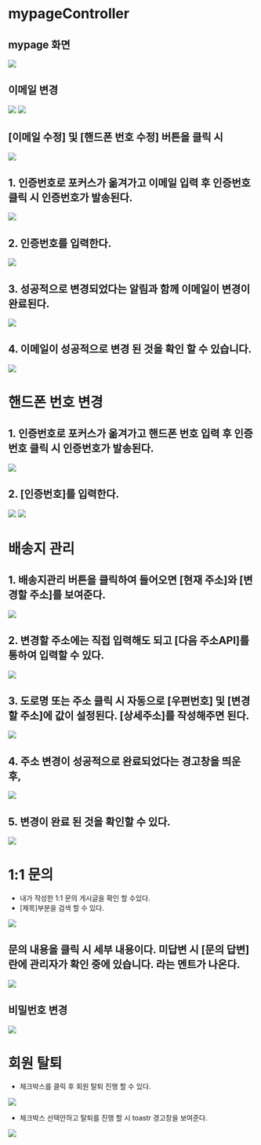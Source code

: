 # mypageController

## mypage 화면

<img src ="https://user-images.githubusercontent.com/69107255/113593385-55ce8200-9671-11eb-8f85-d0cdf439e567.png">

## **이메일 변경**

<img src ="https://user-images.githubusercontent.com/69107255/113593503-77c80480-9671-11eb-919d-3c9fec304a96.png">

<img src ="https://user-images.githubusercontent.com/69107255/113593549-84e4f380-9671-11eb-8a2c-221ba4682892.png">

## **[이메일 수정]** 및 **[핸드폰 번호 수정]** 버튼을 클릭 시 

<img src ="https://user-images.githubusercontent.com/69107255/113593939-fc1a8780-9671-11eb-821b-877fa170068a.png">

## 1. 인증번호로 포커스가 옮겨가고 이메일 입력 후 인증번호 클릭 시 인증번호가 발송된다.

<img src ="https://user-images.githubusercontent.com/69107255/113595500-0f2e5700-9674-11eb-9dc0-dc28b30f8638.png">

## 2. 인증번호를 입력한다.

<img src ="https://user-images.githubusercontent.com/69107255/113594368-924ead80-9672-11eb-91d6-703564382689.png">

## 3. 성공적으로 변경되었다는 알림과 함께 이메일이 변경이 완료된다.

<img src ="https://user-images.githubusercontent.com/69107255/113595613-2ec57f80-9674-11eb-9745-5e96fe75a78a.png">

## 4. 이메일이 성공적으로 변경 된 것을 확인 할 수 있습니다.

<img src ="https://user-images.githubusercontent.com/69107255/113595716-5caac400-9674-11eb-9e04-19ce469ec666.png">

# **핸드폰 번호 변경**

## 1. 인증번호로 포커스가 옮겨가고 핸드폰 번호 입력 후 인증번호 클릭 시 인증번호가 발송된다.

<img src ="https://user-images.githubusercontent.com/69107255/113595874-89f77200-9674-11eb-9b2e-99717948af91.png">

## 2. [인증번호]를 입력한다.

<img src ="https://user-images.githubusercontent.com/69107255/113596049-c034f180-9674-11eb-9c03-e6be82a6a4c0.png">

<img src ="https://user-images.githubusercontent.com/69107255/113596224-f4101700-9674-11eb-8a22-b4c0ff2a812d.png">

# 배송지 관리

## 1. 배송지관리 버튼을 클릭하여 들어오면 [현재 주소]와 [변경할 주소]를 보여준다. 

<img src = "https://user-images.githubusercontent.com/69107255/113596522-67b22400-9675-11eb-8a29-45ba1487dbbd.png">

## 2. 변경할 주소에는 직접 입력해도 되고 [다음 주소API]를 통하여 입력할 수 있다.

<img src ="https://user-images.githubusercontent.com/69107255/113596729-b364cd80-9675-11eb-9f0c-778cf10452ad.png">

## 3. 도로명 또는 주소 클릭 시 자동으로 [우편번호] 및 [변경할 주소]에 값이 설정된다. [상세주소]를 작성해주면 된다.

<img src ="https://user-images.githubusercontent.com/69107255/113596858-dbecc780-9675-11eb-9749-1f2a88592610.png">

## 4. 주소 변경이 성공적으로 완료되었다는 경고창을 띄운 후,

<img src ="https://user-images.githubusercontent.com/69107255/113597014-0c346600-9676-11eb-97b7-e38cb258ed20.png">

## 5. 변경이 완료 된 것을 확인할 수 있다.

<img src ="https://user-images.githubusercontent.com/69107255/113597165-443ba900-9676-11eb-9fd0-50b7cb0ef3ab.png">


# **1:1 문의**

- 내가 작성한 1:1 문의 게시글을 확인 할 수있다.
- [제목]부분을 검색 할 수 있다. 

<img src ="https://user-images.githubusercontent.com/69107255/113597277-6df4d000-9676-11eb-8596-0666262adb89.png">

## 문의 내용을 클릭 시 세부 내용이다. 미답변 시 [문의 답변]란에 관리자가 확인 중에 있습니다. 라는 멘트가 나온다.

<img src ="https://user-images.githubusercontent.com/69107255/113599055-08561300-9679-11eb-8d1d-5dd17171ef8f.png">

## 비밀번호 변경

<img src ="https://user-images.githubusercontent.com/69107255/113599533-b5c92680-9679-11eb-913b-1aa8f774853e.png">

# **회원 탈퇴**

- 체크박스를 클릭 후 회원 탈퇴 진행 할 수 있다.

<img src ="https://user-images.githubusercontent.com/69107255/113599677-e4df9800-9679-11eb-9834-7a0ee63c50ab.png">

- 체크박스 선택안하고 탈퇴를 진행 할 시 toastr 경고창을 보여준다.

<img src ="https://user-images.githubusercontent.com/69107255/113599730-fb85ef00-9679-11eb-9104-84ddecb278a7.png">